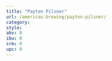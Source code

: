```yaml
---
title: "Payton Pilsner"
url: /americas-brewing/payton-pilsner/
category: 
style: 
abv: 0
ibu: 0
srm: 0
upc: 0
---
```



